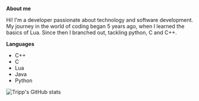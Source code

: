 **About me**

Hi! I'm a developer passionate about technology and software development.
My journey in the world of coding began 5 years ago, when I learned the basics of Lua.
Since then I branched out, tackling python, C and C++.


**Languages**
- C++
- C
- Lua
- Java
- Python


![Tripp's GitHub stats](https://github-readme-stats.vercel.app/api?username=RealTrippR&show_icons=true&theme=radical)
